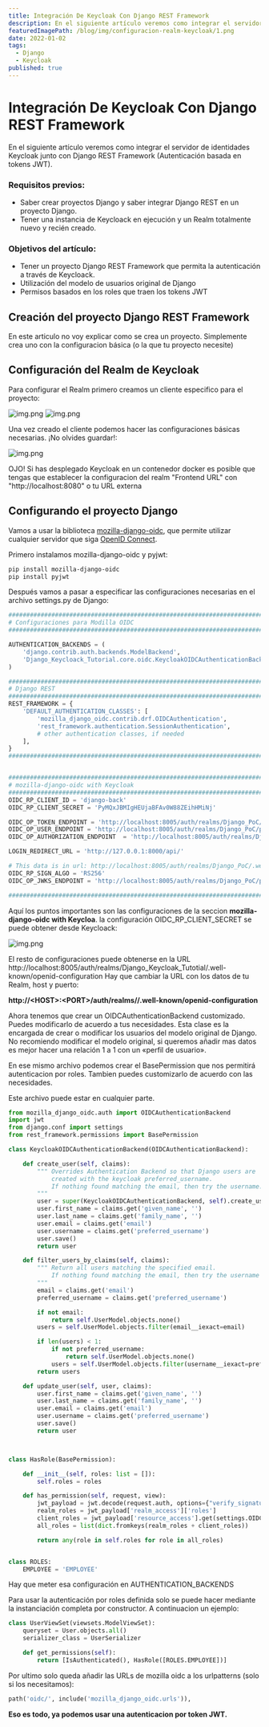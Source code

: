 ```yaml
---
title: Integración De Keycloak Con Django REST Framework
description: En el siguiente artículo veremos como integrar el servidor de identidades Keycloak junto con Django REST Framework (Autenticación basada en tokens JWT).
featuredImagePath: /blog/img/configuracion-realm-keycloak/1.png
date: 2022-01-02
tags:
  - Django
  - Keycloak
published: true
---
```


# Integración De Keycloak Con Django REST Framework

En el siguiente artículo veremos como integrar el servidor de identidades Keycloak junto con Django REST Framework (Autenticación basada en tokens JWT).

### Requisitos previos:

* Saber crear proyectos Django y saber integrar Django REST en un proyecto Django.
* Tener una instancia de Keycloack en ejecución y un Realm totalmente nuevo y recién creado.

### Objetivos del artículo:

* Tener un proyecto Django REST Framework que permita la autenticación a través de Keycloack.
* Utilización del modelo de usuarios original de Django
* Permisos basados en los roles que traen los tokens JWT

## Creación del proyecto Django REST Framework
En este articulo no voy explicar como se crea un proyecto. Simplemente crea uno con la configuracion básica (o la que tu proyecto necesite)

## Configuración del Realm de Keycloak
Para configurar el Realm primero creamos un cliente especifico para el proyecto:

![img.png](/blog/img/configuracion-realm-keycloak/1.png)
![img.png](/blog/img/configuracion-realm-keycloak/2.png)

Una vez creado el cliente podemos hacer las configuraciones básicas necesarias. ¡No olvides guardar!:

![img.png](/blog/img/configuracion-realm-keycloak/3.png)

OJO! Si has desplegado Keycloak en un contenedor docker es posible que tengas que establecer la configuracion del realm "Frontend URL" con "http://localhost:8080" o tu URL externa

## Configurando el proyecto Django

Vamos a usar la biblioteca [mozilla-django-oidc](https://github.com/mozilla/mozilla-django-oidc), 
que permite utilizar cualquier servidor que siga [OpenID Connect](https://openid.net/connect/).

Primero instalamos mozilla-django-oidc y pyjwt:
```bash
pip install mozilla-django-oidc
pip install pyjwt
```
Después vamos a pasar a especificar las configuraciones necesarias en el archivo settings.py de Django:

```python
########################################################################################################################
# Configuraciones para Modilla OIDC
########################################################################################################################

AUTHENTICATION_BACKENDS = (
    'django.contrib.auth.backends.ModelBackend',
    'Django_Keycloack_Tutorial.core.oidc.KeycloakOIDCAuthenticationBackend',
)

##########################################################################
# Django REST
##########################################################################
REST_FRAMEWORK = {
    'DEFAULT_AUTHENTICATION_CLASSES': [
        'mozilla_django_oidc.contrib.drf.OIDCAuthentication',
        'rest_framework.authentication.SessionAuthentication',
        # other authentication classes, if needed
    ],
}
##########################################################################


##########################################################################
# mozilla-django-oidc with Keycloak
##########################################################################
OIDC_RP_CLIENT_ID = 'django-back'
OIDC_RP_CLIENT_SECRET = 'PyMQxJBMIgHEUjaBFAv0W88ZEihHMiNj'

OIDC_OP_TOKEN_ENDPOINT = 'http://localhost:8005/auth/realms/Django_PoC/protocol/openid-connect/token'
OIDC_OP_USER_ENDPOINT = 'http://localhost:8005/auth/realms/Django_PoC/protocol/openid-connect/userinfo'
OIDC_OP_AUTHORIZATION_ENDPOINT  = 'http://localhost:8005/auth/realms/Django_PoC/protocol/openid-connect/auth'

LOGIN_REDIRECT_URL = 'http://127.0.0.1:8000/api/'

# This data is in url: http://localhost:8005/auth/realms/Django_PoC/.well-known/openid-configuration
OIDC_RP_SIGN_ALGO = 'RS256'
OIDC_OP_JWKS_ENDPOINT = 'http://localhost:8005/auth/realms/Django_PoC/protocol/openid-connect/certs'

########################################################################################################################
```

Aquí los puntos importantes son las configuraciones de la seccion **mozilla-django-oidc with Keycloa**.
la configuración OIDC_RP_CLIENT_SECRET se puede obtener desde Keycloack:

![img.png](/blog/img/configuracion-realm-keycloak/4.png)

El resto de configuraciones puede obtenerse en la URL http://localhost:8005/auth/realms/Django_Keycloak_Tutotial/.well-known/openid-configuration
Hay que cambiar la URL con los datos de tu Realm, host y puerto:

**http://\<HOST\>:\<PORT\>/auth/realms/<REALM>/.well-known/openid-configuration**

Ahora tenemos que crear un OIDCAuthenticationBackend customizado. Puedes modificarlo de acuerdo a tus necesidades.
Esta clase es la encargada de crear o modificar los usuarios del modelo original de Django. No recomiendo modificar el modelo original, si queremos añadir mas datos es mejor hacer una relación 1 a 1 con un «perfil de usuario».

En ese mismo archivo podemos crear el BasePermission que nos permitirá autenticacion por roles. Tambien puedes customizarlo de acuerdo con las necesidades.

Este archivo puede estar en cualquier parte.

```python
from mozilla_django_oidc.auth import OIDCAuthenticationBackend
import jwt
from django.conf import settings
from rest_framework.permissions import BasePermission

class KeycloakOIDCAuthenticationBackend(OIDCAuthenticationBackend):

    def create_user(self, claims):
        """ Overrides Authentication Backend so that Django users are
            created with the keycloak preferred_username.
            If nothing found matching the email, then try the username.
        """
        user = super(KeycloakOIDCAuthenticationBackend, self).create_user(claims)
        user.first_name = claims.get('given_name', '')
        user.last_name = claims.get('family_name', '')
        user.email = claims.get('email')
        user.username = claims.get('preferred_username')
        user.save()
        return user

    def filter_users_by_claims(self, claims):
        """ Return all users matching the specified email.
            If nothing found matching the email, then try the username
        """
        email = claims.get('email')
        preferred_username = claims.get('preferred_username')

        if not email:
            return self.UserModel.objects.none()
        users = self.UserModel.objects.filter(email__iexact=email)

        if len(users) < 1:
            if not preferred_username:
                return self.UserModel.objects.none()
            users = self.UserModel.objects.filter(username__iexact=preferred_username)
        return users

    def update_user(self, user, claims):
        user.first_name = claims.get('given_name', '')
        user.last_name = claims.get('family_name', '')
        user.email = claims.get('email')
        user.username = claims.get('preferred_username')
        user.save()
        return user



class HasRole(BasePermission):

    def __init__(self, roles: list = []):
        self.roles = roles

    def has_permission(self, request, view):
        jwt_payload = jwt.decode(request.auth, options={"verify_signature": False})
        realm_roles = jwt_payload['realm_access']['roles']
        client_roles = jwt_payload['resource_access'].get(settings.OIDC_RP_CLIENT_ID, {}).get('roles', [])
        all_roles = list(dict.fromkeys(realm_roles + client_roles))

        return any(role in self.roles for role in all_roles)


class ROLES:
    EMPLOYEE = 'EMPLOYEE'
```

Hay que meter esa configuración en AUTHENTICATION_BACKENDS

Para usar la autenticación por roles definida solo se puede hacer mediante la instanciación completa por constructor. A continuacion un ejemplo:

```python
class UserViewSet(viewsets.ModelViewSet):
    queryset = User.objects.all()
    serializer_class = UserSerializer

    def get_permissions(self):
        return [IsAuthenticated(), HasRole([ROLES.EMPLOYEE])]
```

Por ultimo solo queda añadir las URLs de mozilla oidc a los urlpatterns (solo si los necesitamos):
```python
path('oidc/', include('mozilla_django_oidc.urls')),
```

**Eso es todo, ya podemos usar una autenticacion por token JWT.**
